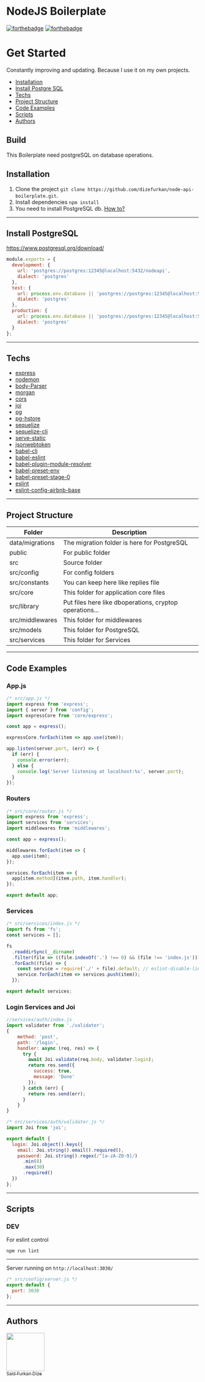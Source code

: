 # NodeJS Boilerplate
[![forthebadge](https://forthebadge.com/images/badges/built-by-developers.svg)](https://forthebadge.com)
[![forthebadge](https://forthebadge.com/images/badges/made-with-javascript.svg)](https://forthebadge.com)

# Get Started
Constantly improving and updating. Because I use it on my own projects.
- [Installation](https://github.com/dizefurkan/node-api-boilerplate#installation)
- [Install Postgre SQL](https://github.com/dizefurkan/node-api-boilerplate#install-postgresql)
- [Techs](https://github.com/dizefurkan/node-api-boilerplate#techs)
- [Project Structure](https://github.com/dizefurkan/node-api-boilerplate#project-structure)
- [Code Examples](https://github.com/dizefurkan/node-api-boilerplate#code-examples)
- [Scripts](https://github.com/dizefurkan/node-api-boilerplate#install-postgresql)
- [Authors](https://github.com/dizefurkan/node-api-boilerplate#authors)

## Build

This Boilerplate need postgreSQL on database operations.

## Installation

1. Clone the project `git clone https://github.com/dizefurkan/node-api-boilerplate.git`.
2. Install dependencies `npm install`
3. You need to install PostgreSQL db. [How to?](https://github.com/dizefurkan/node-api-boilerplate#install-postgresql)

---

## Install PostgreSQL

https://www.postgresql.org/download/
```js
module.exports = {
  development: {
    url: 'postgres://postgres:12345@localhost:5432/nodeapi',
    dialect: 'postgres'
  },
  test: {
    url: process.env.database || 'postgres://postgres:12345@localhost:5432/nodeapi',
    dialect: 'postgres'
  },
  production: {
    url: process.env.database || 'postgres://postgres:12345@localhost:5432/nodeapi',
    dialect: 'postgres'
  }
};

```

---

## Techs
- [express](https://github.com/expressjs/express)
- [nodemon](https://github.com/remy/nodemon)
- [body-Parser](https://github.com/expressjs/body-parser)
- [morgan](https://github.com/expressjs/morgan)
- [cors](https://github.com/expressjs/cors)
- [joi](https://github.com/hapijs/joi)
- [pg](https://www.npmjs.com/package/pg)
- [pg-hstore](https://www.npmjs.com/package/pg-hstore)
- [sequelize](https://www.npmjs.com/package/sequelize)
- [sequelize-cli](https://www.npmjs.com/package/sequelize-cli)
- [serve-static](https://github.com/expressjs/serve-static)
- [jsonwebtoken](https://github.com/auth0/node-jsonwebtoken)
- [babel-cli](https://www.npmjs.com/package/babel-cli)
- [babel-eslint](https://www.npmjs.com/package/babel-eslint)
- [babel-plugin-module-resolver](https://www.npmjs.com/package/babel-plugin-module-resolver)
- [babel-preset-env](https://www.npmjs.com/package/babel-preset-env)
- [babel-preset-stage-0](https://www.npmjs.com/package/babel-preset-stage-0)
- [eslint](https://www.npmjs.com/package/eslint)
- [eslint-config-airbnb-base](https://www.npmjs.com/package/eslint-config-airbnb-base)
---
## Project Structure
|Folder|Description|
|--|--|
|data/migrations|The migration folder is here for PostgreSQL|
|public|For public folder|
|src|Source folder|
|src/config|For config folders|
|src/constants|You can keep here like replies file|
|src/core|This folder for application core files|
|src/library|Put files here like dboperations, cryptop operations...|
|src/middlewares|This folder for middlewares|
|src/models|This folder for PostgreSQL|
|src/services|This folder for Services|
---
## Code Examples
### App.js
```js
/* src/app.js */
import express from 'express';
import { server } from 'config';
import expressCore from 'core/express';

const app = express();

expressCore.forEach(item => app.use(item));

app.listen(server.port, (err) => {
  if (err) {
    console.error(err);
  } else {
    console.log('Server listening at localhost:%s', server.port);
  }
});
```
### Routers
```js
/* src/core/router.js */
import express from 'express';
import services from 'services';
import middlewares from 'middlewares';

const app = express();

middlewares.forEach(item => {
  app.use(item);
});

services.forEach(item => {
  app[item.method](item.path, item.handler);
});

export default app;
```
### Services
```js
/* src/services/index.js */
import fs from 'fs';
const services = [];

fs
  .readdirSync(__dirname)
  .filter(file => ((file.indexOf('.') !== 0) && (file !== 'index.js')))
  .forEach((file) => {
    const service = require('./' + file).default; // eslint-disable-line
    service.forEach(item => services.push(item));
  });

export default services;
```
### Login Services and Joi
```js
//services/auth/index.js
import validater from './validater';
{
    method: 'post',
    path: '/login',
    handler: async (req, res) => {
      try {
        await Joi.validate(req.body, validater.login);
        return res.send({
          success: true,
          message: 'Done'
        });
      } catch (err) {
        return res.send(err);
      }
    }
}
```
```js
/* src/services/auth/validater.js */
import Joi from 'joi';

export default {
  login: Joi.object().keys({
    email: Joi.string().email().required(),
    password: Joi.string().regex(/^[a-zA-Z0-9]/)
      .min(8)
      .max(30)
      .required()
  })
};
```
---
## Scripts
### DEV
For eslint control
```
npm run lint
```
---
Server running on `http://localhost:3030/`
```js
/* src/config/server.js */
export default {
  port: 3030
};

```
---
## Authors
[<img src="https://avatars1.githubusercontent.com/u/28892291?s=460&v=4" width="100px;"/><br /><sub>Said Furkan Dize</sub>](https://github.com/dizefurkan)<br />
